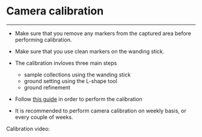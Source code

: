 # Camera calibration


---


* Make sure that you remove any markers from the captured area before performing calibration.
* Make sure that you use clean markers on the wanding stick.
* The calibration invloves three main steps
  * sample collections using the wanding stick
  * ground setting using the L-shape tool
  * ground refinement

* Follow [this guide](http://wiki.optitrack.com/index.php?title=Calibration) in order to perform the calibration 
* It is recommended to perform camera calibration on weekly basis, or every couple of weeks.

Calibration video:



